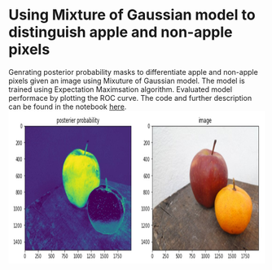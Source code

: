 # Using Mixture of Gaussian model to distinguish apple and non-apple pixels

Genrating posterior probability masks to differentiate apple and non-apple pixels given an image using Mixuture of Gaussian model. The model is trained using Expectation Maximsation algorithm. Evaluated model performace by plotting the ROC curve.
The code and further description can be found in the notebook [here](https://github.com/SulakshanaChakraborty/MixtureOfGaussian/blob/main/practicalMixGauss_Apples.ipynb).
<img src="prob_mask.jpg" width="600" height="300" />
